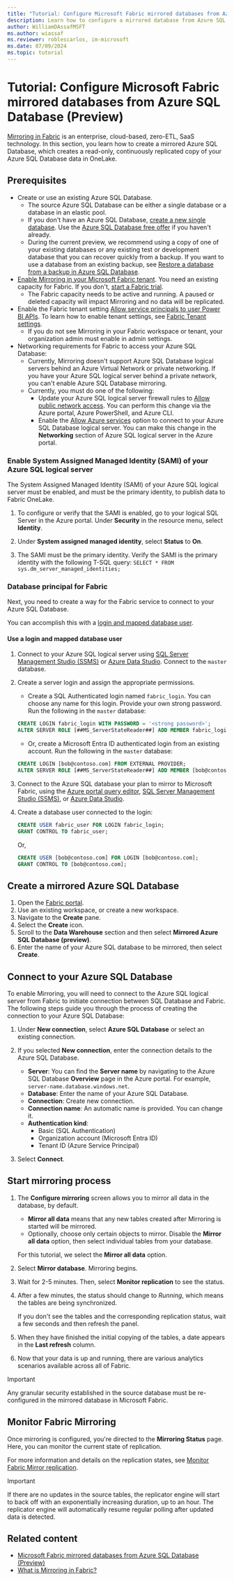 ```yaml
---
title: "Tutorial: Configure Microsoft Fabric mirrored databases from Azure SQL Database (Preview)"
description: Learn how to configure a mirrored database from Azure SQL Database in Microsoft Fabric.
author: WilliamDAssafMSFT
ms.author: wiassaf
ms.reviewer: roblescarlos, im-microsoft 
ms.date: 07/09/2024
ms.topic: tutorial
---
```


# Tutorial: Configure Microsoft Fabric mirrored databases from Azure SQL Database (Preview)

[Mirroring in Fabric](overview.md) is an enterprise, cloud-based, zero-ETL, SaaS technology. In this section, you learn how to create a mirrored Azure SQL Database, which creates a read-only, continuously replicated copy of your Azure SQL Database data in OneLake.

## Prerequisites

- Create or use an existing Azure SQL Database.
    - The source Azure SQL Database can be either a single database or a database in an elastic pool.
    - If you don't have an Azure SQL Database, [create a new single database](/azure/azure-sql/database/single-database-create-quickstart?view=azuresql-db&preserve-view=true&tabs=azure-portal). Use the [Azure SQL Database free offer](/azure/azure-sql/database/free-offer?view=azuresql-db&preserve-view=true) if you haven't already.
    - During the current preview, we recommend using a copy of one of your existing databases or any existing test or development database that you can recover quickly from a backup. If you want to use a database from an existing backup, see [Restore a database from a backup in Azure SQL Database](/azure/azure-sql/database/recovery-using-backups).
- [Enable Mirroring in your Microsoft Fabric tenant](enable-mirroring.md). You need an existing capacity for Fabric. If you don't, [start a Fabric trial](../../get-started/fabric-trial.md).
    - The Fabric capacity needs to be active and running. A paused or deleted capacity will impact Mirroring and no data will be replicated.
- Enable the Fabric tenant setting [Allow service principals to user Power BI APIs](../../admin/service-admin-portal-developer.md#allow-service-principals-to-use-power-bi-apis). To learn how to enable tenant settings, see [Fabric Tenant settings](../../admin/about-tenant-settings.md).
    - If you do not see Mirroring in your Fabric workspace or tenant, your organization admin must enable in admin settings.
- Networking requirements for Fabric to access your Azure SQL Database:
    - Currently, Mirroring doesn't support Azure SQL Database logical servers behind an Azure Virtual Network or private networking. If you have your Azure SQL logical server behind a private network, you can't enable Azure SQL Database mirroring.
    - Currently, you must do one of the following:
        - Update your Azure SQL logical server firewall rules to [Allow public network access](/azure/azure-sql/database/connectivity-settings#change-public-network-access). You can perform this change via the Azure portal, Azure PowerShell, and Azure CLI.
        - Enable the [Allow Azure services](/azure/azure-sql/database/network-access-controls-overview#allow-azure-services) option to connect to your Azure SQL Database logical server. You can make this change in the **Networking** section of Azure SQL logical server in the Azure portal.

### Enable System Assigned Managed Identity (SAMI) of your Azure SQL logical server

The System Assigned Managed Identity (SAMI) of your Azure SQL logical server must be enabled, and must be the primary identity, to publish data to Fabric OneLake.

1. To configure or verify that the SAMI is enabled, go to your logical SQL Server in the Azure portal. Under **Security** in the resource menu, select **Identity**.
1. Under **System assigned managed identity**, select **Status** to **On**.
1. The SAMI must be the primary identity. Verify the SAMI is the primary identity with the following T-SQL query: `SELECT * FROM sys.dm_server_managed_identities;`

    <!-- :::image type="content" source="media/image2.png" alt-text="Screenshot of turning on the system assigned managed identity."::: -->

### Database principal for Fabric

Next, you need to create a way for the Fabric service to connect to your Azure SQL Database.

You can accomplish this with a [login and mapped database user](#use-a-login-and-mapped-database-user).

#### Use a login and mapped database user

1. Connect to your Azure SQL logical server using [SQL Server Management Studio (SSMS)](/sql/ssms/download-sql-server-management-studio-ssms) or [Azure Data Studio](/azure-data-studio/download-azure-data-studio). Connect to the `master` database.
1. Create a server login and assign the appropriate permissions.
    - Create a SQL Authenticated login named `fabric_login`. You can choose any name for this login. Provide your own strong password. Run the following in the `master` database:

    ```sql
    CREATE LOGIN fabric_login WITH PASSWORD = '<strong password>';
    ALTER SERVER ROLE [##MS_ServerStateReader##] ADD MEMBER fabric_login;
    ```

    - Or, create a Microsoft Entra ID authenticated login from an existing account. Run the following in the `master` database:

    ```sql
    CREATE LOGIN [bob@contoso.com] FROM EXTERNAL PROVIDER;
    ALTER SERVER ROLE [##MS_ServerStateReader##] ADD MEMBER [bob@contoso.com];
    ```

1. Connect to the Azure SQL database your plan to mirror to Microsoft Fabric, using the [Azure portal query editor](/azure/azure-sql/database/query-editor), [SQL Server Management Studio (SSMS)](/sql/ssms/download-sql-server-management-studio-ssms), or [Azure Data Studio](/azure-data-studio/download-azure-data-studio).
1. Create a database user connected to the login:

    ```sql
    CREATE USER fabric_user FOR LOGIN fabric_login;
    GRANT CONTROL TO fabric_user;
    ```
    
    Or,

    ```sql
    CREATE USER [bob@contoso.com] FOR LOGIN [bob@contoso.com];
    GRANT CONTROL TO [bob@contoso.com];
    ```

## Create a mirrored Azure SQL Database

1. Open the [Fabric portal](https://fabric.microsoft.com).
1. Use an existing workspace, or create a new workspace.
1. Navigate to the **Create** pane.
    <!-- :::image type="content" source="media/image.png" alt-text="Screenshot of Workspace creation."::: -->
1. Select the **Create** icon.  
    <!-- :::image type="content" source="media/image.png" alt-text="Screenshot of Create button."::: -->
1. Scroll to the **Data Warehouse** section and then select **Mirrored Azure SQL Database (preview)**.
    <!-- :::image type="content" source="media/image.png" alt-text="Screenshot of SQL DB card."::: -->
1. Enter the name of your Azure SQL database to be mirrored, then select **Create**.
    <!-- :::image type="content" source="media/image.png" alt-text="Screenshot of SQL DB mirrored name."::: -->

## Connect to your Azure SQL Database

To enable Mirroring, you will need to connect to the Azure SQL logical server from Fabric to initiate connection between SQL Database and Fabric. The following steps guide you through the process of creating the connection to your Azure SQL Database:

1. Under **New connection**, select **Azure SQL Database** or select an existing connection.  
    <!-- :::image type="content" source="media/image.png" alt-text="Screenshot of New connection panel."::: -->

1. If you selected **New connection**, enter the connection details to the Azure SQL Database.
   - **Server**: You can find the **Server name** by navigating to the Azure SQL Database **Overview** page in the Azure portal. For example, `server-name.database.windows.net`.
   - **Database**: Enter the name of your Azure SQL Database.
   - **Connection**: Create new connection.
   - **Connection name**: An automatic name is provided. You can change it.
   - **Authentication kind**:
       - Basic (SQL Authentication)
         <!-- :::image type="content" source="media/image.png" alt-text="Screenshot of New connection with SQL Login."::: -->
       - Organization account (Microsoft Entra ID)  
         <!-- :::image type="content" source="media/image.png" alt-text="Screenshot of New connection with Microsoft Entra ID."::: -->
       - Tenant ID (Azure Service Principal)  
         <!-- :::image type="content" source="media/image.png" alt-text="Screenshot of New connection with Service Principal."::: -->
1. Select **Connect**.

## Start mirroring process

1. The **Configure mirroring** screen allows you to mirror all data in the database, by default.

    - **Mirror all data** means that any new tables created after Mirroring is started will be mirrored. 
    <!-- :::image type="content" source="media/image.png" alt-text="Screenshot of Configure mirroring - All data."::: -->

    - Optionally, choose only certain objects to mirror. Disable the **Mirror all data** option, then select individual tables from your database.
    <!-- :::image type="content" source="media/image.png" alt-text="Screenshot of Configure mirroring - Selective."::: -->

    For this tutorial, we select the **Mirror all data** option.

1. Select **Mirror database**. Mirroring begins.
    <!-- :::image type="content" source="media/image.png" alt-text="Screenshot of Mirroring starting."::: -->

1. Wait for 2-5 minutes. Then, select **Monitor replication** to see the status.
    <!-- :::image type="content" source="media/image.png" alt-text="Screenshot of Monitoring Mirroring."::: -->

1. After a few minutes, the status should change to *Running*,  which means the tables are being synchronized.

    If you don't see the tables and the corresponding replication status, wait a few seconds and then refresh the panel.

1. When they have finished the initial copying of the tables, a date appears in the **Last refresh** column.

    <!-- :::image type="content" source="media/image.png" alt-text="Screenshot of Mirroring Status."::: -->

1. Now that your data is up and running, there are various analytics scenarios available across all of Fabric.

> [!IMPORTANT]
> Any granular security established in the source database must be re-configured in the mirrored database in Microsoft Fabric.

## Monitor Fabric Mirroring

Once mirroring is configured, you're directed to the **Mirroring Status** page. Here, you can monitor the current state of replication.

For more information and details on the replication states, see [Monitor Fabric Mirror replication](monitor.md).

> [!IMPORTANT]
> If there are no updates in the source tables, the replicator engine will start to back off with an exponentially increasing duration, up to an hour. The replicator engine will automatically resume regular polling after updated data is detected.

## Related content

- [Microsoft Fabric mirrored databases from Azure SQL Database (Preview)](azure-sql-database.md)
- [What is Mirroring in Fabric?](overview.md)
